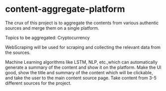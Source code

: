 # content-aggregate-platform
The crux of this project is to aggregate the contents from various authentic sources and merge them on a single platform.

Topics to be aggregated: Cryptocurrency

WebScraping will be used for scraping and collecting the relevant data from the sources.

Machine Learning algorithms like LSTM, NLP, etc.,which can automatically generate a summary of the content and show it on the platform. Make the Ul good, show the title and summary of the content which will be clickable, and take the user to the main content source page. Take content from 3-5 different sources for the project.
